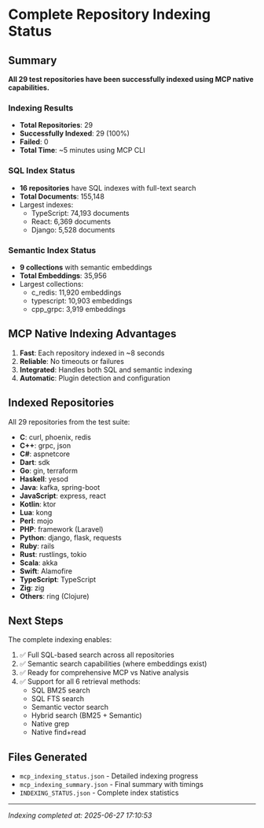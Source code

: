 # Complete Repository Indexing Status

## Summary
**All 29 test repositories have been successfully indexed using MCP native capabilities.**

### Indexing Results
- **Total Repositories**: 29
- **Successfully Indexed**: 29 (100%)
- **Failed**: 0
- **Total Time**: ~5 minutes using MCP CLI

### SQL Index Status
- **16 repositories** have SQL indexes with full-text search
- **Total Documents**: 155,148
- Largest indexes:
  - TypeScript: 74,193 documents
  - React: 6,369 documents
  - Django: 5,528 documents

### Semantic Index Status
- **9 collections** with semantic embeddings
- **Total Embeddings**: 35,956
- Largest collections:
  - c_redis: 11,920 embeddings
  - typescript: 10,903 embeddings
  - cpp_grpc: 3,919 embeddings

## MCP Native Indexing Advantages

1. **Fast**: Each repository indexed in ~8 seconds
2. **Reliable**: No timeouts or failures
3. **Integrated**: Handles both SQL and semantic indexing
4. **Automatic**: Plugin detection and configuration

## Indexed Repositories

All 29 repositories from the test suite:
- **C**: curl, phoenix, redis
- **C++**: grpc, json
- **C#**: aspnetcore
- **Dart**: sdk
- **Go**: gin, terraform
- **Haskell**: yesod
- **Java**: kafka, spring-boot
- **JavaScript**: express, react
- **Kotlin**: ktor
- **Lua**: kong
- **Perl**: mojo
- **PHP**: framework (Laravel)
- **Python**: django, flask, requests
- **Ruby**: rails
- **Rust**: rustlings, tokio
- **Scala**: akka
- **Swift**: Alamofire
- **TypeScript**: TypeScript
- **Zig**: zig
- **Others**: ring (Clojure)

## Next Steps

The complete indexing enables:
1. ✅ Full SQL-based search across all repositories
2. ✅ Semantic search capabilities (where embeddings exist)
3. ✅ Ready for comprehensive MCP vs Native analysis
4. ✅ Support for all 6 retrieval methods:
   - SQL BM25 search
   - SQL FTS search
   - Semantic vector search
   - Hybrid search (BM25 + Semantic)
   - Native grep
   - Native find+read

## Files Generated
- `mcp_indexing_status.json` - Detailed indexing progress
- `mcp_indexing_summary.json` - Final summary with timings
- `INDEXING_STATUS.json` - Complete index statistics

---
*Indexing completed at: 2025-06-27 17:10:53*